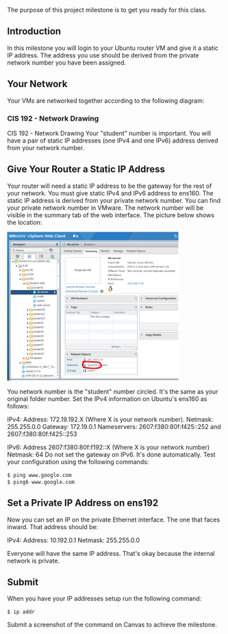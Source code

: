 The purpose of this project milestone is to get you ready for this class.

## Introduction 

In this milestone you will login to your Ubuntu router VM and give it a static IP address. The address you use should be derived from the private network number you have been assigned. 

## Your Network 

Your VMs are networked together according to the following diagram:

### CIS 192 - Network Drawing 

CIS 192 - Network Drawing
Your "student" number is important. You will have a pair of static IP addresses (one IPv4 and one IPv6) address derived from your network number.

## Give Your Router a Static IP Address 

Your router will need a static IP address to be the gateway for the rest of your network. You must give static IPv4 and IPv6 address to ens160. The static IP address is derived from your private network number. You can find your private network number in VMware. The network number will be visible in the summary tab of the web interface. The picture below shows the location:


![image](../images/student_network7255.png)



You network number is the "student" number circled. It's the same as your original folder number. Set the IPv4 information on Ubuntu's ens160 as follows:

IPv4:
 Address: 172.19.192.X (Where X is your network number). 
 Netmask: 255.255.0.0 
 Gateway: 172.19.0.1 
 Nameservers: 2607:f380:80f:f425::252 and 2607:f380:80f:f425::253 

IPv6:
 Address  2607:f380:80f:f192::X (Where X is your network number)
 Netmask: 64
Do not set the gateway on IPv6. It's done automatically.
Test your configuration using the following commands:

```
$ ping www.google.com
$ ping6 www.google.com
```

## Set a Private IP Address on ens192 

Now you can set an IP on the private Ethernet interface. The one that faces inward. That address should be: 

IPv4:
 Address: 10.192.0.1 
 Netmask: 255.255.0.0 

Everyone will have the same IP address. That's okay because the internal network is private. 

## Submit 

When you have your IP addresses setup run the following command:

```
$ ip addr
```

Submit a screenshot of the command on Canvas to achieve the milestone.